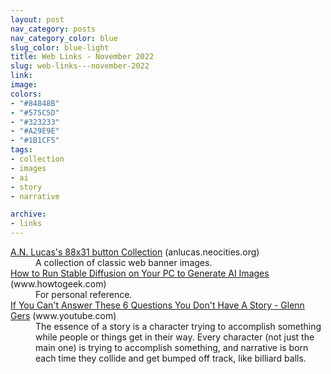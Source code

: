 ```yaml
---
layout: post
nav_category: posts
nav_category_color: blue
slug_color: blue-light
title: Web Links - November 2022
slug: web-links---november-2022
link:
image:
colors:
- "#84848B"
- "#575C5D"
- "#323233"
- "#A29E9E"
- "#1B1CF5"
tags:
- collection  
- images  
- ai  
- story  
- narrative

archive:
- links
---
```


<dl>
  <dt>
    <a href="https://anlucas.neocities.org/88x31Buttons.html">A.N. Lucas's 88x31 button Collection</a>
    <span class="post-meta">(anlucas.neocities.org)</span>
  </dt>
  <dd>A collection of classic web banner images.</dd>
  <dt>
    <a href="https://www.howtogeek.com/830179/how-to-run-stable-diffusion-on-your-pc-to-generate-ai-images/">How to Run Stable Diffusion on Your PC to Generate AI Images</a>
    <span class="post-meta">(www.howtogeek.com)</span>
  </dt>
  <dd>For personal reference.</dd>
  <dt>
    <a href="https://www.youtube.com/watch?v=uL0atQFZzL8">If You Can't Answer These 6 Questions You Don't Have A Story - Glenn Gers</a>
    <span class="post-meta">(www.youtube.com)</span>
  </dt>
  <dd>The essence of a story is a character trying to accomplish something while people or things get in their way. Every character (not just the main one) is trying to accomplish something, and narrative is born each time they collide and get bumped off track, like billiard balls.</dd>
</dl>
